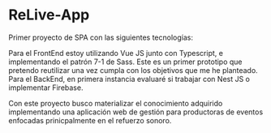 # ReLive-App

Primer proyecto de SPA con las siguientes tecnologías:

Para el FrontEnd estoy utilizando Vue JS junto con Typescript, e implementando el patrón 7-1 de Sass.
Este es un primer prototipo que pretendo reutilizar una vez cumpla con los objetivos que me he planteado.
Para el BackEnd, en primera instancia evaluaré si trabajar con Nest JS o implementar Firebase.

Con este proyecto busco materializar el conocimiento adquirido implementando una aplicación web de gestión para productoras de eventos enfocadas prinicpalmente en el refuerzo sonoro.
